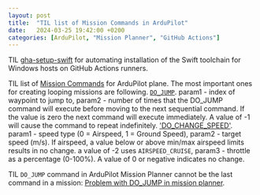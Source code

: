 ```yaml
---
layout: post
title:  "TIL list of Mission Commands in ArduPilot"
date:   2024-03-25 19:42:00 +0200
categories: [ArduPilot, "Mission Planner", "GitHub Actions"]
---
```

TIL [gha-setup-swift](https://github.com/compnerd/gha-setup-swift) for automating installation of the Swift toolchain for Windows hosts on GitHub Actions runners.

TIL list of [Mission Commands](https://ardupilot.org/plane/docs/common-mavlink-mission-command-messages-mav_cmd.html) for ArduPilot plane. The most important ones for creating looping missions are following. [`DO_JUMP`](https://ardupilot.org/plane/docs/common-mavlink-mission-command-messages-mav_cmd.html#mav-cmd-do-jump). param1 - index of waypoint to jump to, param2 - number of times that the DO_JUMP command will execute before moving to the next sequential command. If the value is zero the next command will execute immediately. A value of -1 will cause the command to repeat indefinitely. ['DO_CHANGE_SPEED'](https://ardupilot.org/plane/docs/common-mavlink-mission-command-messages-mav_cmd.html#mav-cmd-do-jump). param1	- speed type (0 = Airspeed, 1 = Ground Speed), param2 - target speed (m/s). If airspeed, a value below or above min/max airspeed limits results in no change. a value of -2 uses `AIRSPEED_CRUISE`, param3 - throttle as a percentage (0-100%). A value of 0 or negative indicates no change.

TIL `DO_JUMP` command in ArduPilot Mission Planner cannot be the last command in a mission: [Problem with DO_JUMP in mission planner](https://diydrones.com/forum/topics/problem-with-do-jump-in-mission-planner).
